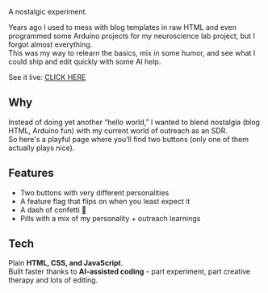 A nostalgic experiment.

Years ago I used to mess with blog templates in raw HTML and even programmed some Arduino projects for my neuroscience lab project, but I forgot almost everything.  
This was my way to relearn the basics, mix in some humor, and see what I could ship and edit quickly with some AI help.

See it live: [CLICK HERE](https://biolorena.github.io/sales-and-coding/)

## Why
Instead of doing yet another “hello world,” I wanted to blend nostalgia (blog HTML, Arduino fun) with my current world of outreach as an SDR.  
So here's a playful page where you’ll find two buttons (only one of them actually plays nice).

## Features
- Two buttons with very different personalities 
- A feature flag that flips on when you least expect it  
- A dash of confetti 🎉  
- Pills with a mix of my personality + outreach learnings  

## Tech
Plain **HTML, CSS, and JavaScript**.  
Built faster thanks to **AI-assisted coding** - part experiment, part creative therapy and lots of editing.


